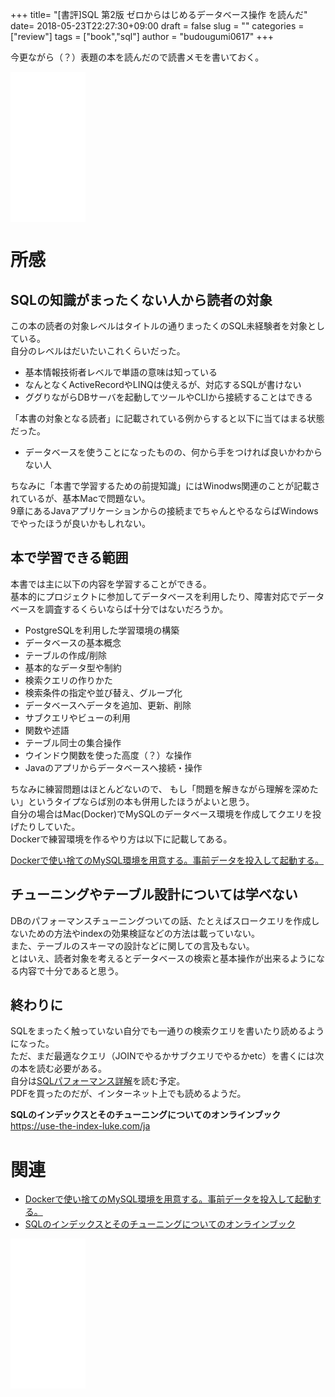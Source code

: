 +++
title= "[書評]SQL 第2版 ゼロからはじめるデータベース操作 を読んだ"
date= 2018-05-23T22:27:30+09:00
draft = false
slug = ""
categories = ["review"]
tags = ["book","sql"]
author = "budougumi0617"
+++



今更ながら（？）表題の本を読んだので読書メモを書いておく。

<iframe style="width:120px;height:240px;" marginwidth="0" marginheight="0" scrolling="no" frameborder="0" src="//rcm-fe.amazon-adsystem.com/e/cm?lt1=_blank&bc1=000000&IS2=1&bg1=FFFFFF&fc1=000000&lc1=0000FF&t=github.io-22&o=9&p=8&l=as4&m=amazon&f=ifr&ref=as_ss_li_til&asins=4798144452&linkId=4cdc008d82323946e1899eb0827ab4b5"></iframe>

# 所感
## SQLの知識がまったくない人から読者の対象
この本の読者の対象レベルはタイトルの通りまったくのSQL未経験者を対象としている。  
自分のレベルはだいたいこれくらいだった。

- 基本情報技術者レベルで単語の意味は知っている
- なんとなくActiveRecordやLINQは使えるが、対応するSQLが書けない
- ググりながらDBサーバを起動してツールやCLIから接続することはできる

「本書の対象となる読者」に記載されている例からすると以下に当てはまる状態だった。

- データベースを使うことになったものの、何から手をつければ良いかわからない人

ちなみに「本書で学習するための前提知識」にはWinodws関連のことが記載されているが、基本Macで問題ない。  
9章にあるJavaアプリケーションからの接続までちゃんとやるならばWindowsでやったほうが良いかもしれない。

## 本で学習できる範囲
本書では主に以下の内容を学習することができる。  
基本的にプロジェクトに参加してデータベースを利用したり、障害対応でデータベースを調査するくらいならば十分ではないだろうか。

- PostgreSQLを利用した学習環境の構築
- データベースの基本概念
- テーブルの作成/削除
- 基本的なデータ型や制約
- 検索クエリの作りかた
- 検索条件の指定や並び替え、グループ化
- データベースへデータを追加、更新、削除
- サブクエリやビューの利用
- 関数や述語
- テーブル同士の集合操作
- ウインドウ関数を使った高度（？）な操作
- Javaのアプリからデータベースへ接続・操作

ちなみに練習問題はほとんどないので、
もし「問題を解きながら理解を深めたい」というタイプならば別の本も併用したほうがよいと思う。  
自分の場合はMac(Docker)でMySQLのデータベース環境を作成してクエリを投げたりしていた。  
Dockerで練習環境を作るやり方は以下に記載してある。  

[Dockerで使い捨てのMySQL環境を用意する。事前データを投入して起動する。](/2018/05/20/create-instant-mysql-by-docker/)

## チューニングやテーブル設計については学べない
DBのパフォーマンスチューニングついての話、たとえばスロークエリを作成しないための方法やindexの効果検証などの方法は載っていない。  
また、テーブルのスキーマの設計などに関しての言及もない。  
とはいえ、読者対象を考えるとデータベースの検索と基本操作が出来るようになる内容で十分であると思う。

## 終わりに
SQLをまったく触っていない自分でも一通りの検索クエリを書いたり読めるようになった。  
ただ、まだ最適なクエリ（JOINでやるかサブクエリでやるかetc）を書くには次の本を読む必要がある。  
自分は[SQLパフォーマンス詳解](https://amzn.to/2KPFONh)を読む予定。  
PDFを買ったのだが、インターネット上でも読めるようだ。

**SQLのインデックスとそのチューニングについてのオンラインブック**  
https://use-the-index-luke.com/ja

# 関連
- [Dockerで使い捨てのMySQL環境を用意する。事前データを投入して起動する。](/2018/05/20/create-instant-mysql-by-docker/)
- [SQLのインデックスとそのチューニングについてのオンラインブック](https://use-the-index-luke.com/ja)

<iframe style="width:120px;height:240px;" marginwidth="0" marginheight="0" scrolling="no" frameborder="0" src="//rcm-fe.amazon-adsystem.com/e/cm?lt1=_blank&bc1=000000&IS2=1&bg1=FFFFFF&fc1=000000&lc1=0000FF&t=github.io-22&o=9&p=8&l=as4&m=amazon&f=ifr&ref=as_ss_li_til&asins=4798144452&linkId=4cdc008d82323946e1899eb0827ab4b5"></iframe>
